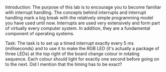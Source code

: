 Introduction:
The purpose of this lab is to encourage you to become familiar with interrupt handling. The concepts behind interrupts and interrupt handling mark a big break with the relatively simple programming model you have used until now. Interrupts are used very extensively and form part of virtually every computer system. In addition, they are a fundamental component of operating systems.

Task:
The task is to set up a timed interrupt exactly every 5 ms (milliseconds) and to use it to make the RGB LED (it's actually a  package of three LEDs) at the top right of the board change colour in rotating sequence. Each colour should light for exactly one second before going on to the next. Did I mention that the timing has to be exact?

